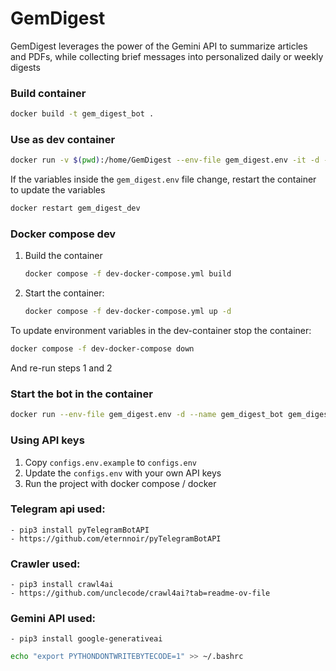 # GemDigest
GemDigest leverages the power of the Gemini API to summarize articles and PDFs, while collecting brief messages into personalized daily or weekly digests

### Build container
```bash
docker build -t gem_digest_bot .
```

### Use as dev container
```bash
docker run -v $(pwd):/home/GemDigest --env-file gem_digest.env -it -d --name gem_digest_dev gem_digest_bot bash
```

If the variables inside the `gem_digest.env` file change, restart the container to update the variables
```bash
docker restart gem_digest_dev
```

### Docker compose dev 
1. Build the container
    ```bash
    docker compose -f dev-docker-compose.yml build
    ```

1. Start the container:
    ```bash
    docker compose -f dev-docker-compose.yml up -d
    ```

To update environment variables in the dev-container stop the container:
```bash
docker compose -f dev-docker-compose down
```
And re-run steps 1 and 2

### Start the bot in the container
```bash
docker run --env-file gem_digest.env -d --name gem_digest_bot gem_digest_bot bash
```

### Using API keys
1. Copy `configs.env.example` to `configs.env`
2. Update the `configs.env` with your own API keys
3. Run the project with docker compose / docker

### Telegram api used:
    - pip3 install pyTelegramBotAPI
    - https://github.com/eternnoir/pyTelegramBotAPI

### Crawler used:
    - pip3 install crawl4ai
    - https://github.com/unclecode/crawl4ai?tab=readme-ov-file

### Gemini API used:
    - pip3 install google-generativeai

```bash
echo "export PYTHONDONTWRITEBYTECODE=1" >> ~/.bashrc
```
